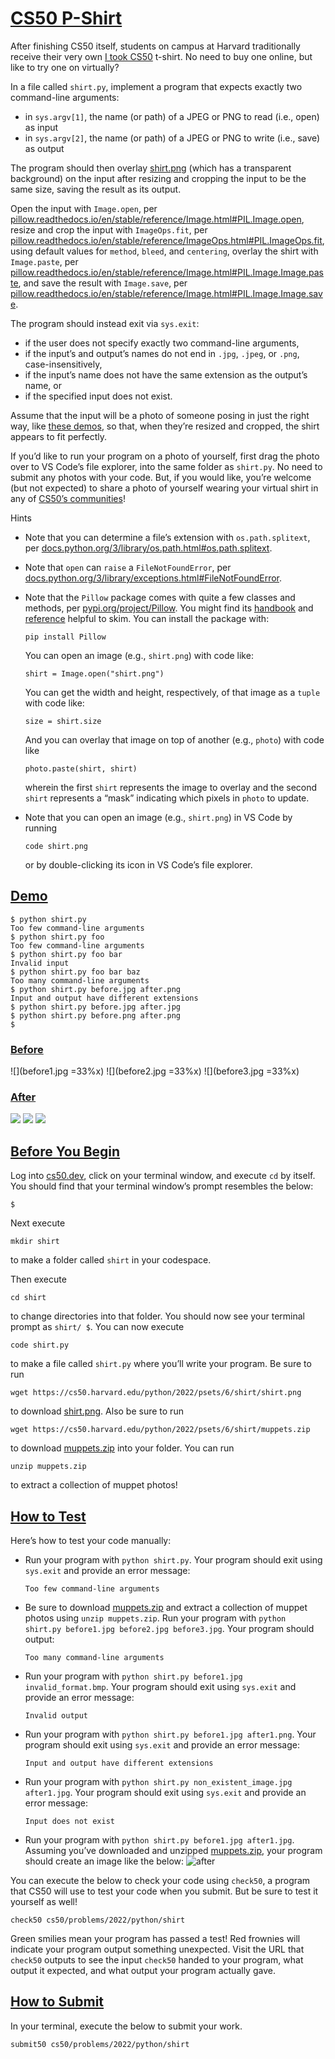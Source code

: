 # [CS50 P-Shirt](#cs50-p-shirt)

After finishing CS50 itself, students on campus at Harvard traditionally
receive their very own [I took
CS50](https://cs50.harvardshop.com/collections/print/products/i-took-cs50-unisex-t-shirt)
t-shirt. No need to buy one online, but like to try one on virtually?

In a file called `shirt.py`, implement a program that expects exactly
two command-line arguments:

-   in `sys.argv[1]`, the name (or path) of a
    JPEG or PNG to read (i.e., open) as input
-   in `sys.argv[2]`, the name (or path) of a
    JPEG or PNG to write (i.e., save) as output

The program should then overlay [shirt.png](shirt.png) (which has a
transparent background) on the input after resizing and cropping the
input to be the same size, saving the result as its output.

Open the input with `Image.open`, per
[pillow.readthedocs.io/en/stable/reference/Image.html#PIL.Image.open](https://pillow.readthedocs.io/en/stable/reference/Image.html#PIL.Image.open),
resize and crop the input with `ImageOps.fit`, per
[pillow.readthedocs.io/en/stable/reference/ImageOps.html#PIL.ImageOps.fit](https://pillow.readthedocs.io/en/stable/reference/ImageOps.html#PIL.ImageOps.fit),
using default values for `method`, `bleed`, and `centering`, overlay the
shirt with `Image.paste`, per
[pillow.readthedocs.io/en/stable/reference/Image.html#PIL.Image.Image.paste](https://pillow.readthedocs.io/en/stable/reference/Image.html#PIL.Image.Image.paste),
and save the result with `Image.save`, per
[pillow.readthedocs.io/en/stable/reference/Image.html#PIL.Image.Image.save](https://pillow.readthedocs.io/en/stable/reference/Image.html#PIL.Image.Image.save).

The program should instead exit via `sys.exit`:

-   if the user does not specify exactly two
    command-line arguments,
-   if the input’s and output’s names do not
    end in `.jpg`, `.jpeg`, or `.png`, case-insensitively,
-   if the input’s name does not have the
    same extension as the output’s name, or
-   if the specified input does not exist.

Assume that the input will be a photo of someone posing in just the
right way, like [these demos](#demos), so that, when they’re resized and
cropped, the shirt appears to fit perfectly.

If you’d like to run your program on a photo of yourself, first drag the
photo over to VS Code’s file explorer, into the same folder as
`shirt.py`. No need to submit any photos with your code. But, if you
would like, you’re welcome (but not expected) to share a photo of
yourself wearing your virtual shirt in any of [CS50’s
communities](https://cs50.harvard.edu/python/communities)!

Hints

-   Note that you can determine a file’s
    extension with `os.path.splitext`, per
    [docs.python.org/3/library/os.path.html#os.path.splitext](https://docs.python.org/3/library/os.path.html#os.path.splitext).

-   Note that `open` can `raise` a
    `FileNotFoundError`, per
    [docs.python.org/3/library/exceptions.html#FileNotFoundError](https://docs.python.org/3/library/exceptions.html#FileNotFoundError).

-   Note that the `Pillow` package comes with
    quite a few classes and methods, per
    [pypi.org/project/Pillow](https://pypi.org/project/Pillow/). You
    might find its
    [handbook](https://pillow.readthedocs.io/en/stable/handbook/) and
    [reference](https://pillow.readthedocs.io/en/stable/reference/)
    helpful to skim. You can install the package with:

    ``` highlight
    pip install Pillow
    ```

    You can open an image (e.g., `shirt.png`) with code like:

    ``` highlight
    shirt = Image.open("shirt.png")
    ```

    You can get the width and height, respectively, of that image as a
    `tuple` with code like:

    ``` highlight
    size = shirt.size
    ```

    And you can overlay that image on top of another (e.g., `photo`)
    with code like

    ``` highlight
    photo.paste(shirt, shirt)
    ```

    wherein the first `shirt` represents the image to overlay and the
    second `shirt` represents a “mask” indicating which pixels in
    `photo` to update.

-   Note that you can open an image (e.g.,
    `shirt.png`) in VS Code by running

    ``` highlight
    code shirt.png
    ```

    or by double-clicking its icon in VS Code’s file explorer.



## [Demo](#demo)

``` highlight
$ python shirt.py
Too few command-line arguments
$ python shirt.py foo
Too few command-line arguments
$ python shirt.py foo bar
Invalid input
$ python shirt.py foo bar baz
Too many command-line arguments
$ python shirt.py before.jpg after.png
Input and output have different extensions
$ python shirt.py before.jpg after.jpg
$ python shirt.py before.png after.png
$
```

### [Before](#demos)

![](before1.jpg =33%x) ![](before2.jpg =33%x) ![](before3.jpg =33%x)

### [After](#after)

![](after1.jpg)
![](after2.jpg)
![](after3.jpg)

## [Before You Begin](#before-you-begin)

Log into [cs50.dev](https://cs50.dev/), click on your terminal window,
and execute `cd` by itself. You should find that your terminal window’s
prompt resembles the below:

``` highlight
$
```

Next execute

``` highlight
mkdir shirt
```

to make a folder called `shirt` in your codespace.

Then execute

``` highlight
cd shirt
```

to change directories into that folder. You should now see your terminal
prompt as `shirt/ $`. You can now execute

``` highlight
code shirt.py
```

to make a file called `shirt.py` where you’ll write your program. Be
sure to run

``` highlight
wget https://cs50.harvard.edu/python/2022/psets/6/shirt/shirt.png
```

to download [shirt.png](shirt.png). Also be sure to run

``` highlight
wget https://cs50.harvard.edu/python/2022/psets/6/shirt/muppets.zip
```

to download [muppets.zip](muppets.zip) into your folder. You can run

``` highlight
unzip muppets.zip
```

to extract a collection of muppet photos!



## [How to Test](#how-to-test)

Here’s how to test your code manually:

-   Run your program with `python shirt.py`.
    Your program should exit using `sys.exit` and provide an error
    message:
    ``` highlight
    Too few command-line arguments
    ```
-   Be sure to download
    [muppets.zip](muppets.zip) and extract a collection of muppet photos
    using `unzip muppets.zip`. Run your program with
    `python shirt.py before1.jpg before2.jpg before3.jpg`. Your program
    should output:
    ``` highlight
    Too many command-line arguments
    ```
-   Run your program with
    `python shirt.py before1.jpg invalid_format.bmp`. Your program
    should exit using `sys.exit` and provide an error message:
    ``` highlight
    Invalid output
    ```
-   Run your program with
    `python shirt.py before1.jpg after1.png`. Your program should exit
    using `sys.exit` and provide an error message:
    ``` highlight
    Input and output have different extensions
    ```
-   Run your program with
    `python shirt.py non_existent_image.jpg after1.jpg`. Your program
    should exit using `sys.exit` and provide an error message:
    ``` highlight
    Input does not exist
    ```
-   Run your program with
    `python shirt.py before1.jpg after1.jpg`. Assuming you’ve downloaded
    and unzipped [muppets.zip](muppets.zip), your program should create
    an image like the below:
    <img src="after1.jpg" class="w-25" alt="after" />

You can execute the below to check your code using `check50`, a program
that CS50 will use to test your code when you submit. But be sure to
test it yourself as well!

``` highlight
check50 cs50/problems/2022/python/shirt
```

Green smilies mean your program has passed a test! Red frownies will
indicate your program output something unexpected. Visit the URL that
`check50` outputs to see the input `check50` handed to your program,
what output it expected, and what output your program actually gave.



## [How to Submit](#how-to-submit)

In your terminal, execute the below to submit your work.

``` highlight
submit50 cs50/problems/2022/python/shirt
```
